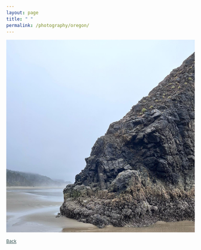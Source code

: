 ```yaml
---
layout: page
title: " "
permalink: /photography/oregon/
---
```


<img alt="Photograph" align="middle" src="/assets/pers-oregon.jpg">

<a style="color:DarkSlateGray" align="right" href="{{site.url}}/photography/door"> <small> Back </small> </a>
